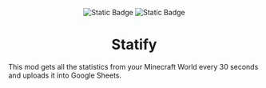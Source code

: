 <div align=center>

![Static Badge](https://img.shields.io/badge/Fabric->=0.16.5-1f6feb?link=https://fabricmc.net/use/installer/)
![Static Badge](https://img.shields.io/badge/Minecraft-1.21.1-green?style=flat-square&logo=Minetest&logoColor=white)
  
</div>


<h1 align=center>Statify</h1>


<p>This mod gets all the statistics from your Minecraft World every 30 seconds and uploads it into Google Sheets.</p>
